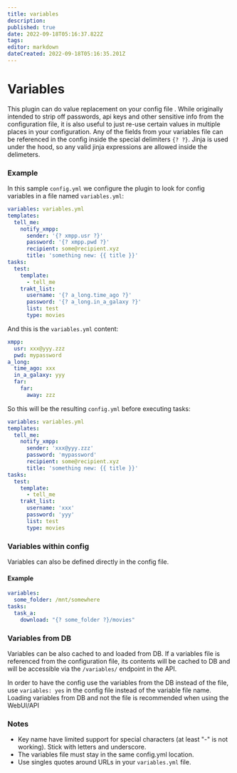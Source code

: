 ```yaml
---
title: variables
description: 
published: true
date: 2022-09-18T05:16:37.822Z
tags: 
editor: markdown
dateCreated: 2022-09-18T05:16:35.201Z
---
```


# Variables

This plugin can do value replacement on your config file . While originally intended to strip off passwords, api keys and other sensitive info from the configuration file, it is also useful to just re-use certain values in multiple places in your configuration. Any of the fields from your variables file can be referenced in the config inside the special delimiters `{? ?}`. Jinja is used under the hood, so any valid jinja expressions are allowed inside the delimeters.

### Example
In this sample `config.yml` we configure the plugin to look for config variables in a file named `variables.yml`:

```yaml
variables: variables.yml
templates:
  tell_me:
    notify_xmpp:
      sender: '{? xmpp.usr ?}'
      password: '{? xmpp.pwd ?}'
      recipient: some@recipient.xyz
      title: 'something new: {{ title }}'
tasks:
  test:
    template:
      - tell_me
    trakt_list:
      username: '{? a_long.time_ago ?}'
      password: '{? a_long.in_a_galaxy ?}'
      list: test
      type: movies
```

And this is the `variables.yml` content:

```yaml
xmpp:
  usr: xxx@yyy.zzz
  pwd: mypassword
a_long:
  time_ago: xxx
  in_a_galaxy: yyy
  far:
    far:
      away: zzz
```

So this will be the resulting `config.yml` before executing tasks:

```yaml
variables: variables.yml
templates:
  tell_me:
    notify_xmpp:
      sender: 'xxx@yyy.zzz'
      password: 'mypassword'
      recipient: some@recipient.xyz
      title: 'something new: {{ title }}'
tasks:
  test:
    template:
      - tell_me
    trakt_list:
      username: 'xxx'
      password: 'yyy'
      list: test
      type: movies
```
### Variables within config
Variables can also be defined directly in the config file.
#### Example
```yaml
variables:
  some_folder: /mnt/somewhere
tasks:
  task_a:
    download: "{? some_folder ?}/movies"
```

### Variables from DB
Variables can be also cached to and loaded from DB. If a variables file is referenced from the configuration file, its contents will be cached to DB and will be accessible via the `/variables/` endpoint in the API.

In order to have the config use the variables from the DB instead of the file, use `variables: yes` in the config file instead of the variable file name. Loading variables from DB and not the file is recommended when using the WebUI/API

### Notes
- Key name have limited support for special characters (at least "-" is not working). Stick with letters and underscore.
- The variables file must stay in the same config.yml location.
- Use singles quotes around URLs in your `variables.yml` file.
